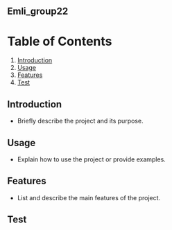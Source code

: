 ## Emli_group22


# Table of Contents

1. [Introduction](#introduction)
2. [Usage](#usage)
3. [Features](#features)
4. [Test](#test)

## Introduction <a name="introduction"></a>

- Briefly describe the project and its purpose.

## Usage <a name="usage"></a>

- Explain how to use the project or provide examples.

## Features <a name="features"></a>

- List and describe the main features of the project.

## Test <a name ="test"></a>


